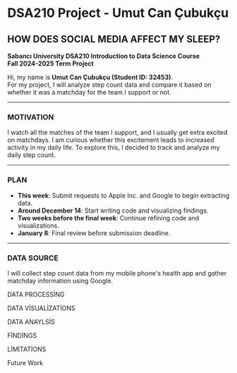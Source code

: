 # DSA210 Project - Umut Can Çubukçu  
## HOW DOES SOCIAL MEDIA AFFECT MY SLEEP?  

**Sabancı University DSA210 Introduction to Data Science Course**  
**Fall 2024-2025 Term Project**  

Hi, my name is **Umut Can Çubukçu (Student ID: 32453)**.  
For my project, I will analyze step count data and compare it based on whether it was a matchday for the team I support or not.  

---

### MOTIVATION  
I watch all the matches of the team I support, and I usually get extra excited on matchdays. I am curious whether this excitement leads to increased activity in my daily life. To explore this, I decided to track and analyze my daily step count.  

---

### PLAN  
- **This week**: Submit requests to Apple Inc. and Google to begin extracting data.  
- **Around December 14**: Start writing code and visualizing findings.  
- **Two weeks before the final week**: Continue refining code and visualizations.  
- **January 8**: Final review before submission deadline.  

---

### DATA SOURCE  
I will collect step count data from my mobile phone's health app and gather matchday information using Google.  


DATA PROCESSİNG

DATA VİSUALİZATİONS

DATA ANAYLSİS

FİNDİNGS

LİMİTATİONS

Future Work


